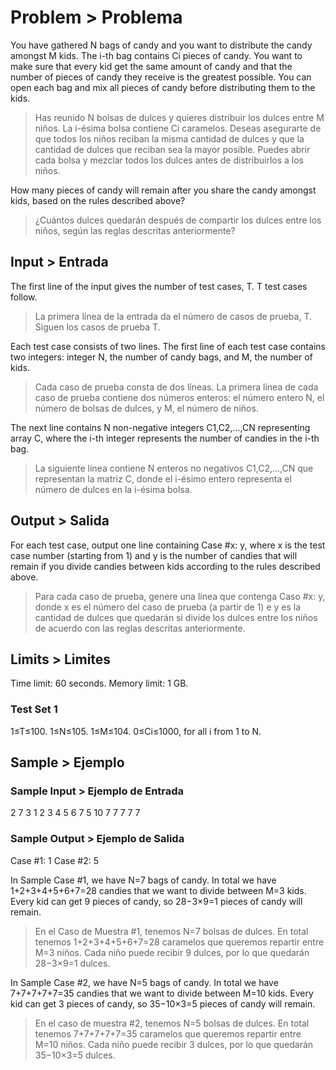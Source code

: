 # Problem > Problema
You have gathered N bags of candy and you want to distribute the candy amongst M kids. The i-th bag contains Ci pieces of candy. You want to make sure that every kid get the same amount of candy and that the number of pieces of candy they receive is the greatest possible. You can open each bag and mix all pieces of candy before distributing them to the kids.
> Has reunido N bolsas de dulces y quieres distribuir los dulces entre M niños. La i-ésima bolsa contiene Ci caramelos. Deseas asegurarte de que todos los niños reciban la misma cantidad de dulces y que la cantidad de dulces que reciban sea la mayor posible. Puedes abrir cada bolsa y mezclar todos los dulces antes de distribuirlos a los niños.

How many pieces of candy will remain after you share the candy amongst kids, based on the rules described above?
> ¿Cuántos dulces quedarán después de compartir los dulces entre los niños, según las reglas descritas anteriormente?

## Input > Entrada
The first line of the input gives the number of test cases, T. T test cases follow.
> La primera línea de la entrada da el número de casos de prueba, T. Siguen los casos de prueba T.

Each test case consists of two lines. The first line of each test case contains two integers: integer N, the number of candy bags, and M, the number of kids.
> Cada caso de prueba consta de dos líneas. La primera línea de cada caso de prueba contiene dos números enteros: el número entero N, el número de bolsas de dulces, y M, el número de niños.

The next line contains N non-negative integers C1,C2,…,CN representing array C, where the i-th integer represents the number of candies in the i-th bag.
> La siguiente línea contiene N enteros no negativos C1,C2,…,CN que representan la matriz C, donde el i-ésimo entero representa el número de dulces en la i-ésima bolsa.

## Output > Salida
For each test case, output one line containing Case #x: y, where x is the test case number (starting from 1) and y is the number of candies that will remain if you divide candies between kids according to the rules described above.
> Para cada caso de prueba, genere una línea que contenga Caso #x: y, donde x es el número del caso de prueba (a partir de 1) e y es la cantidad de dulces que quedarán si divide los dulces entre los niños de acuerdo con las reglas descritas anteriormente.

## Limits > Limites

Time limit: 60 seconds.
Memory limit: 1 GB.

### Test Set 1

1≤T≤100.
1≤N≤105.
1≤M≤104.
0≤Ci≤1000, for all i from 1 to N.

## Sample > Ejemplo

### Sample Input > Ejemplo de Entrada
2
7 3
1 2 3 4 5 6 7
5 10
7 7 7 7 7

### Sample Output > Ejemplo de Salida
Case #1: 1
Case #2: 5

In Sample Case #1, we have N=7 bags of candy. In total we have 1+2+3+4+5+6+7=28 candies that we want to divide between M=3 kids. Every kid can get 9 pieces of candy, so 28−3×9=1 pieces of candy will remain.
> En el Caso de Muestra #1, tenemos N=7 bolsas de dulces. En total tenemos 1+2+3+4+5+6+7=28 caramelos que queremos repartir entre M=3 niños. Cada niño puede recibir 9 dulces, por lo que quedarán 28−3×9=1 dulces.

In Sample Case #2, we have N=5 bags of candy. In total we have 7+7+7+7+7=35 candies that we want to divide between M=10 kids. Every kid can get 3 pieces of candy, so 35−10×3=5 pieces of candy will remain.
> En el caso de muestra #2, tenemos N=5 bolsas de dulces. En total tenemos 7+7+7+7+7=35 caramelos que queremos repartir entre M=10 niños. Cada niño puede recibir 3 dulces, por lo que quedarán 35−10×3=5 dulces.